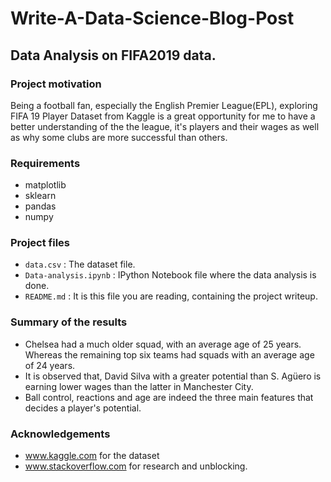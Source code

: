 # Write-A-Data-Science-Blog-Post

## Data Analysis on FIFA2019 data.


### Project motivation
Being a football fan, especially the English Premier League(EPL), exploring FIFA 19 Player Dataset from Kaggle is a great opportunity for me to have a better understanding of the the league, it's players and their wages as well as why some clubs are more successful than others.

### Requirements
- matplotlib
- sklearn
- pandas
- numpy

### Project files

- `data.csv` :  The dataset file.
- `Data-analysis.ipynb` : IPython Notebook file where the data analysis is done.
- `README.md` : It is this file you are reading, containing the project writeup.

### Summary of the results

- Chelsea had a much older squad, with an average age of 25 years. Whereas the remaining top six teams had squads with an average age of 24 years.
- It is observed that, David Silva with a greater potential than S. Agüero is earning lower wages than the latter in Manchester City.
- Ball control, reactions and age are indeed the three main features that decides a player's potential.

### Acknowledgements
- www.kaggle.com for the dataset
- www.stackoverflow.com for research and unblocking.